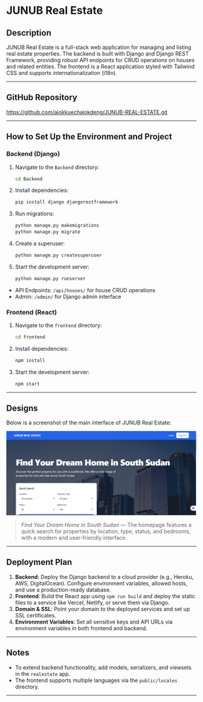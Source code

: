# JUNUB Real Estate

## Description

JUNUB Real Estate is a full-stack web application for managing and listing real estate properties. The backend is built with Django and Django REST Framework, providing robust API endpoints for CRUD operations on houses and related entities. The frontend is a React application styled with Tailwind CSS and supports internationalization (i18n).

---

## GitHub Repository

https://github.com/ajokkuechajokdeng/JUNUB-REAL-ESTATE.git

---

## How to Set Up the Environment and Project

### Backend (Django)

1. Navigate to the `Backend` directory:
   ```bash
   cd Backend
   ```
2. Install dependencies:
   ```bash
   pip install django djangorestframework
   ```
3. Run migrations:
   ```bash
   python manage.py makemigrations
   python manage.py migrate
   ```
4. Create a superuser:
   ```bash
   python manage.py createsuperuser
   ```
5. Start the development server:
   ```bash
   python manage.py runserver
   ```

- API Endpoints: `/api/houses/` for house CRUD operations
- Admin: `/admin/` for Django admin interface

### Frontend (React)

1. Navigate to the `frontend` directory:
   ```bash
   cd frontend
   ```
2. Install dependencies:
   ```bash
   npm install
   ```
3. Start the development server:
   ```bash
   npm start
   ```

---

## Designs

Below is a screenshot of the main interface of JUNUB Real Estate:

![JUNUB Real Estate Home](./frontend/public/Images/Screenshot%202025-06-09%20164400.png)

> *Find Your Dream Home in South Sudan* — The homepage features a quick search for properties by location, type, status, and bedrooms, with a modern and user-friendly interface.

---

## Deployment Plan

1. **Backend**: Deploy the Django backend to a cloud provider (e.g., Heroku, AWS, DigitalOcean). Configure environment variables, allowed hosts, and use a production-ready database.
2. **Frontend**: Build the React app using `npm run build` and deploy the static files to a service like Vercel, Netlify, or serve them via Django.
3. **Domain & SSL**: Point your domain to the deployed services and set up SSL certificates.
4. **Environment Variables**: Set all sensitive keys and API URLs via environment variables in both frontend and backend.

---

## Notes
- To extend backend functionality, add models, serializers, and viewsets in the `realestate` app.
- The frontend supports multiple languages via the `public/locales` directory.

---

